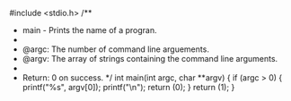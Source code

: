 #include <stdio.h>
/**
 * main - Prints the name of a progran.
 *
 * @argc: The number of command line arguements.
 * @argv: The array of strings containing the command line arguments.
 *
 * Return: 0 on success.
 */
int main(int argc, char **argv)
{
	if (argc > 0)
	{
		printf("%s", argv[0]);
		printf("\n");
		return (0);
	}
	return (1);
}